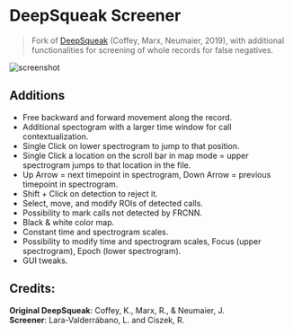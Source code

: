 # DeepSqueak Screener

> Fork of [DeepSqueak](https://github.com/DrCoffey/DeepSqueak) (Coffey, Marx, Neumaier, 2019), with additional functionalities for  screening of whole records for false negatives.

![screenshot](https://i.postimg.cc/MKcSQqGr/Deep-Squeak-screener.png)

## Additions
- Free backward and forward movement along the record.
- Additional spectogram with a larger time window for call contextualization.
- Single Click on lower spectrogram to jump to that position.
- Single Click a location on the scroll bar in map mode = upper spectrogram jumps to that location in the file.
- Up Arrow = next timepoint in spectrogram, Down Arrow = previous timepoint in spectrogram.
- Shift + Click on detection to reject it.
- Select, move, and modify ROIs of detected calls.
- Possibility to mark calls not detected by FRCNN.
- Black & white color map.
- Constant time and spectrogram scales.
- Possibility to modify time and spectrogram scales, Focus (upper spectrogram), Epoch (lower spectrogram).
- GUI tweaks.


## Credits: 
**Original DeepSqueak**: Coffey, K., Marx, R., & Neumaier, J.<br>
**Screener**: Lara-Valderrábano, L. and Ciszek, R.
